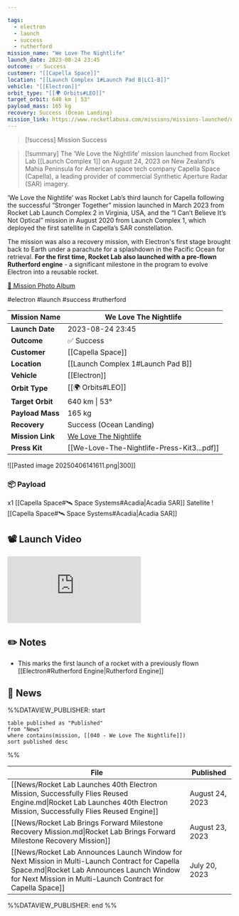 ```yaml
---

tags:
  - electron
  - launch
  - success
  - rutherford
mission_name: "We Love The Nightlife"
launch_date: 2023-08-24 23:45
outcome: ✅ Success
customer: "[[Capella Space]]"
location: "[[Launch Complex 1#Launch Pad B|LC1-B]]"
vehicle: "[[Electron]]"
orbit_type: "[[🌍 Orbits#LEO]]"
target_orbit: 640 km | 53°
payload_mass: 165 kg
recovery: Success (Ocean Landing)
mission_link: https://www.rocketlabusa.com/missions/missions-launched/new-mission-page-3/
---
```


>[!success] Mission Success

>[!summary]
The ‘We Love the Nightlife’ mission launched from Rocket Lab [[Launch Complex 1]] on August 24, 2023 on New Zealand’s Mahia Peninsula for American space tech company Capella Space (Capella), a leading provider of commercial Synthetic Aperture Radar (SAR) imagery.
>
‘We Love the Nightlife’ was Rocket Lab’s third launch for Capella following the successful “Stronger Together” mission launched in March 2023 from Rocket Lab Launch Complex 2 in Virginia, USA, and the “I Can’t Believe It’s Not Optical” mission in August 2020 from Launch Complex 1, which deployed the first satellite in Capella’s SAR constellation.
>
The mission was also a recovery mission, with Electron's first stage brought back to Earth under a parachute for a splashdown in the Pacific Ocean for retrieval. **For the first time, Rocket Lab also launched with a pre-flown Rutherford engine** - a significant milestone in the program to evolve Electron into a reusable rocket.
>
[📸 Mission Photo Album](https://www.flickr.com/photos/rocketlab/albums/72177720309925613/)


#electron #launch #success #rutherford

| **Mission Name** | We Love The Nightlife                                                                                |
| ---------------- | ---------------------------------------------------------------------------------------------------- |
| **Launch Date**  | 2023-08-24 23:45                                                                                     |
| **Outcome**      | ✅ Success                                                                                            |
| **Customer**     | [[Capella Space]]                                                                                    |
| **Location**     | [[Launch Complex 1#Launch Pad B]]                                                                    |
| **Vehicle**      | [[Electron]]                                                                                         |
| **Orbit Type**   | [[🌍 Orbits#LEO]]                                                                                    |
| **Target Orbit** | 640 km &#124; 53°                                                                                    |
| **Payload Mass** | 165 kg                                                                                               |
| **Recovery**     | Success (Ocean Landing)                                                                              |
| **Mission Link** | [We Love The Nightlife](https://www.rocketlabusa.com/missions/missions-launched/new-mission-page-3/) |
| **Press Kit**    | [[We-Love-The-Nightlife-Press-Kit3...pdf]]                                                           |

![[Pasted image 20250406141611.png|300]]

### 📦 Payload

x1 [[Capella Space#🛰️ Space Systems#Acadia|Acadia SAR]] Satellite ![[Capella Space#🛰️ Space Systems#Acadia|Acadia SAR]]

## 📽️ Launch Video

<div class="responsive-video">
<iframe src="https://www.youtube.com/embed/-k2RZO9ghnc" title="Rocket Lab&#39;s Electron - We Love The Nightlife Mission" frameborder="0" allow="accelerometer; autoplay; clipboard-write; encrypted-media; gyroscope; picture-in-picture; web-share" referrerpolicy="strict-origin-when-cross-origin" allowfullscreen></iframe>     
</div>

## ✏️ Notes

- This marks the first launch of a rocket with a previously flown [[Electron#Rutherford Engine|Rutherford Engine]] 

## 📰 News
%%DATAVIEW_PUBLISHER: start
```
table published as "Published"
from "News"
where contains(mission, [[040 - We Love The Nightlife]])
sort published desc
```
%%

| File                                                                                                                                                                                                       | Published       |
| ---------------------------------------------------------------------------------------------------------------------------------------------------------------------------------------------------------- | --------------- |
| [[News/Rocket Lab Launches 40th Electron Mission, Successfully Flies Reused Engine.md\|Rocket Lab Launches 40th Electron Mission, Successfully Flies Reused Engine]]                                       | August 24, 2023 |
| [[News/Rocket Lab Brings Forward Milestone Recovery Mission.md\|Rocket Lab Brings Forward Milestone Recovery Mission]]                                                                                     | August 23, 2023 |
| [[News/Rocket Lab Announces Launch Window for Next Mission in Multi-Launch Contract for Capella Space.md\|Rocket Lab Announces Launch Window for Next Mission in Multi-Launch Contract for Capella Space]] | July 20, 2023   |

%%DATAVIEW_PUBLISHER: end %%
